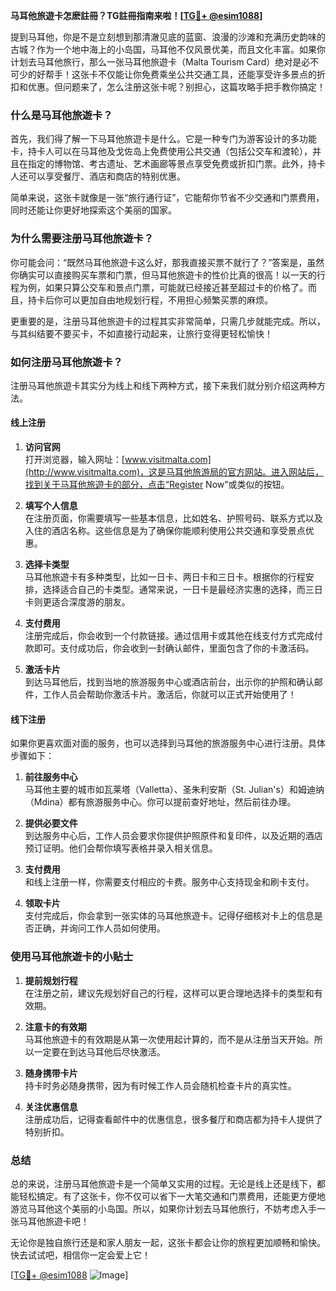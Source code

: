 **马耳他旅遊卡怎麽註冊？TG註冊指南来啦！[[TG💪+ @esim1088](https://t.me/s/esim1088)]**

提到马耳他，你是不是立刻想到那清澈见底的蓝窗、浪漫的沙滩和充满历史韵味的古城？作为一个地中海上的小岛国，马耳他不仅风景优美，而且文化丰富。如果你计划去马耳他旅行，那么一张马耳他旅遊卡（Malta Tourism Card）绝对是必不可少的好帮手！这张卡不仅能让你免费乘坐公共交通工具，还能享受许多景点的折扣和优惠。但问题来了，怎么注册这张卡呢？别担心，这篇攻略手把手教你搞定！

### 什么是马耳他旅遊卡？

首先，我们得了解一下马耳他旅遊卡是什么。它是一种专门为游客设计的多功能卡，持卡人可以在马耳他及戈佐岛上免费使用公共交通（包括公交车和渡轮），并且在指定的博物馆、考古遗址、艺术画廊等景点享受免费或折扣门票。此外，持卡人还可以享受餐厅、酒店和商店的特别优惠。

简单来说，这张卡就像是一张“旅行通行证”，它能帮你节省不少交通和门票费用，同时还能让你更好地探索这个美丽的国家。

### 为什么需要注册马耳他旅遊卡？

你可能会问：“既然马耳他旅遊卡这么好，那我直接买票不就行了？”答案是，虽然你确实可以直接购买车票和门票，但马耳他旅遊卡的性价比真的很高！以一天的行程为例，如果只算公交车和景点门票，可能就已经接近甚至超过卡的价格了。而且，持卡后你可以更加自由地规划行程，不用担心频繁买票的麻烦。

更重要的是，注册马耳他旅遊卡的过程其实非常简单，只需几步就能完成。所以，与其纠结要不要买卡，不如直接行动起来，让旅行变得更轻松愉快！

### 如何注册马耳他旅遊卡？

注册马耳他旅遊卡其实分为线上和线下两种方式，接下来我们就分别介绍这两种方法。

#### 线上注册

1. **访问官网**  
   打开浏览器，输入网址：[www.visitmalta.com](http://www.visitmalta.com)，这是马耳他旅游局的官方网站。进入网站后，找到关于马耳他旅遊卡的部分，点击“Register Now”或类似的按钮。

2. **填写个人信息**  
   在注册页面，你需要填写一些基本信息，比如姓名、护照号码、联系方式以及入住的酒店名称。这些信息是为了确保你能顺利使用公共交通和享受景点优惠。

3. **选择卡类型**  
   马耳他旅遊卡有多种类型，比如一日卡、两日卡和三日卡。根据你的行程安排，选择适合自己的卡类型。通常来说，一日卡是最经济实惠的选择，而三日卡则更适合深度游的朋友。

4. **支付费用**  
   注册完成后，你会收到一个付款链接。通过信用卡或其他在线支付方式完成付款即可。支付成功后，你会收到一封确认邮件，里面包含了你的卡激活码。

5. **激活卡片**  
   到达马耳他后，找到当地的旅游服务中心或酒店前台，出示你的护照和确认邮件，工作人员会帮助你激活卡片。激活后，你就可以正式开始使用了！

#### 线下注册

如果你更喜欢面对面的服务，也可以选择到马耳他的旅游服务中心进行注册。具体步骤如下：

1. **前往服务中心**  
   马耳他主要的城市如瓦莱塔（Valletta）、圣朱利安斯（St. Julian's）和姆迪纳（Mdina）都有旅游服务中心。你可以提前查好地址，然后前往办理。

2. **提供必要文件**  
   到达服务中心后，工作人员会要求你提供护照原件和复印件，以及近期的酒店预订证明。他们会帮你填写表格并录入相关信息。

3. **支付费用**  
   和线上注册一样，你需要支付相应的卡费。服务中心支持现金和刷卡支付。

4. **领取卡片**  
   支付完成后，你会拿到一张实体的马耳他旅遊卡。记得仔细核对卡上的信息是否正确，并询问工作人员如何使用。

### 使用马耳他旅遊卡的小贴士

1. **提前规划行程**  
   在注册之前，建议先规划好自己的行程，这样可以更合理地选择卡的类型和有效期。

2. **注意卡的有效期**  
   马耳他旅遊卡的有效期是从第一次使用起计算的，而不是从注册当天开始。所以一定要在到达马耳他后尽快激活。

3. **随身携带卡片**  
   持卡时务必随身携带，因为有时候工作人员会随机检查卡片的真实性。

4. **关注优惠信息**  
   注册成功后，记得查看邮件中的优惠信息，很多餐厅和商店都为持卡人提供了特别折扣。

### 总结

总的来说，注册马耳他旅遊卡是一个简单又实用的过程。无论是线上还是线下，都能轻松搞定。有了这张卡，你不仅可以省下一大笔交通和门票费用，还能更方便地游览马耳他这个美丽的小岛国。所以，如果你计划去马耳他旅行，不妨考虑入手一张马耳他旅遊卡吧！

无论你是独自旅行还是和家人朋友一起，这张卡都会让你的旅程更加顺畅和愉快。快去试试吧，相信你一定会爱上它！

[[TG💪+ @esim1088](https://t.me/s/esim1088) ![Image](https://i.postimg.cc/4NQfJmqS/Snipaste-2025-05-13-00-14-12.png)]